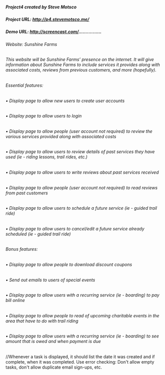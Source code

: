 ##### Project4 created by Steve Motsco
##### Project URL:  http://p4.stevemotsco.me/
##### Demo URL:  http://screencast.com/................

###### Website:  Sunshine Farms
###### This website will be Sunshine Farms’ presence on the internet.  It will give information about Sunshine Farms to include services it provides along with associated costs, reviews from previous customers, and more (hopefully).
###### Essential features:
###### •	Display page to allow new users to create user accounts
###### •	Display page to allow users to login
###### •	Display page to allow people (user account not required) to review the various services provided along with associated costs
###### •	Display page to allow users to review details of past services they have used (ie - riding lessons, trail rides, etc.)
###### •	Display page to allow users to write reviews about past services received
###### •	Display page to allow people (user account not required) to read reviews from past customers
###### •	Display page to allow users to schedule a future service (ie - guided trail ride)
###### •	Display page to allow users to cancel/edit a future service already scheduled (ie - guided trail ride)

###### Bonus features:
###### •	Display page to allow people to download discount coupons
###### •	Send out emails to users of special events
###### •	Display page to allow users with a recurring service (ie - boarding) to pay bill online
###### •	Display page to allow people to read of upcoming charitable events in the area that have to do with trail riding
###### •	Display page to allow users with a recurring service (ie - boarding) to see amount that is owed and when payment is due

//Whenever a task is displayed, it should list the date it was created and if complete, when it was completed.
Use error checking: Don't allow empty tasks, don't allow duplicate email sign-ups, etc.
